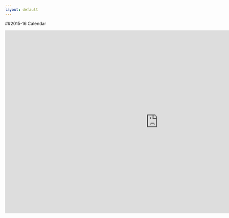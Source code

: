 ```yaml
---
layout: default
---
```

##2015-16 Calendar
<center>
<iframe src="https://www.google.com/calendar/embed?src=alridah.org_esmdis0iinigahga1gjtd8ebko%40group.calendar.google.com&ctz=America/Los_Angeles" style="border: 0" width="1000" height="600" frameborder="0" scrolling="no"></iframe>
